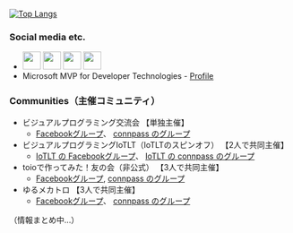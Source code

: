 [![Top Langs](https://github-readme-stats.vercel.app/api/top-langs/?username=yo-to&layout=compact&theme=radical)](https://github.com/anuraghazra/github-readme-stats)

### Social media etc.
- [<img src="https://user-images.githubusercontent.com/37477845/94174253-05ab8180-fed0-11ea-8cf6-312bdb610b74.png" width="32px">](https://twitter.com/youtoy)
[<img src="https://user-images.githubusercontent.com/37477845/94174258-06dcae80-fed0-11ea-9d11-b6ef832e54a4.png" width="32px">](https://yo-to.hatenablog.com/)
[<img src="https://user-images.githubusercontent.com/37477845/94174261-06dcae80-fed0-11ea-99d4-cc66d7a91c31.png" width="32px">](https://qiita.com/youtoy)
[<img src="https://user-images.githubusercontent.com/37477845/94176882-b0716f00-fed3-11ea-8254-dbff72e992e2.png" width="32px">](https://speakerdeck.com/you)
- Microsoft MVP for Developer Technologies - [Profile](https://mvp.microsoft.com/en-us/PublicProfile/5004576)

### Communities（主催コミュニティ）
- ビジュアルプログラミング交流会 【単独主催】
   - [Facebookグループ](https://www.facebook.com/groups/visualprogramming.jp/)、 [connpass のグループ](https://visualprogramming.connpass.com/)
- ビジュアルプログラミングIoTLT（IoTLTのスピンオフ） 【2人で共同主催】
   - [IoTLT の Facebookグループ](https://www.facebook.com/groups/IoTLT/)、 [IoTLT の connpass のグループ](https://iotlt.connpass.com/)
- toioで作ってみた！友の会（非公式） 【3人で共同主催】
   - [Facebookグループ](https://www.facebook.com/groups/toiotomo/), [connpass のグループ](https://toiotomo.connpass.com/)
- ゆるメカトロ 【3人で共同主催】
   - [Facebookグループ](https://www.facebook.com/groups/yurumect/)、 [connpass のグループ](https://yurumect.connpass.com/)

（情報まとめ中...）
